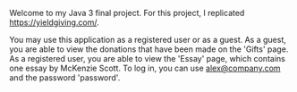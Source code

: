 

Welcome to my Java 3 final project. For this project, I replicated https://yieldgiving.com/.

You may use this application as a registered user or as a guest. As a guest, you are able to view the 
donations that have been made on the 'Gifts' page. As a registered user, you are able to view the 'Essay' page, which 
contains one essay by McKenzie Scott. To log in, you can use alex@company.com and the password 'password'.



